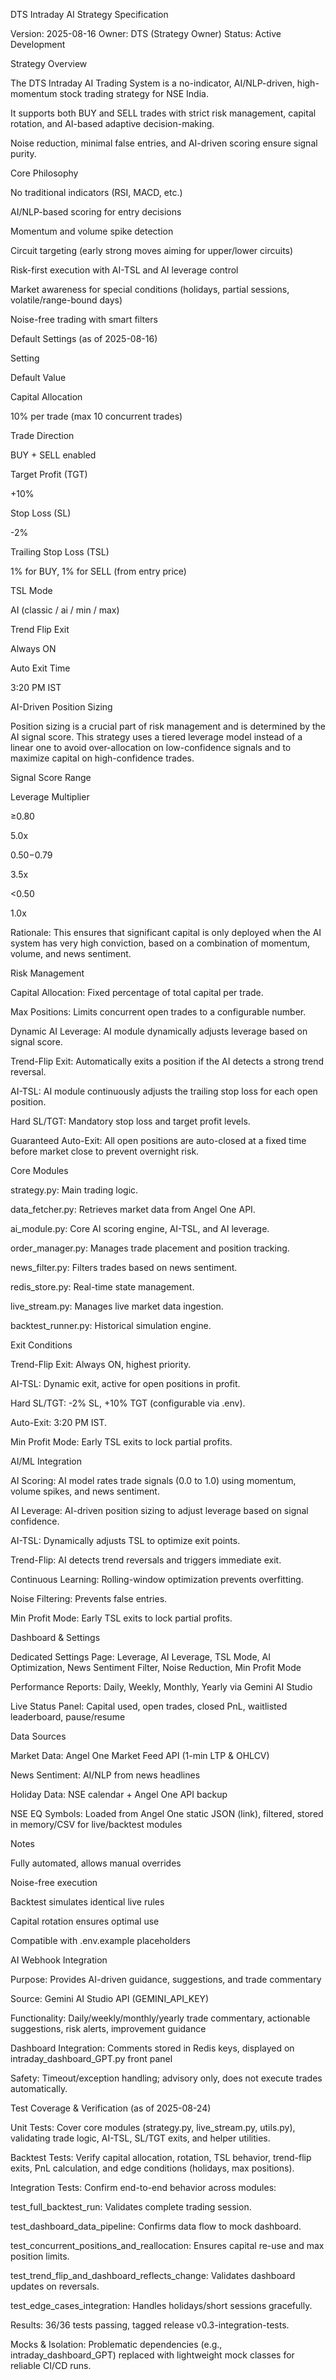 DTS Intraday AI Strategy Specification

Version: 2025-08-16
Owner: DTS (Strategy Owner)
Status: Active Development

Strategy Overview

The DTS Intraday AI Trading System is a no-indicator, AI/NLP-driven, high-momentum stock trading strategy for NSE India.

It supports both BUY and SELL trades with strict risk management, capital rotation, and AI-based adaptive decision-making.

Noise reduction, minimal false entries, and AI-driven scoring ensure signal purity.

Core Philosophy

No traditional indicators (RSI, MACD, etc.)

AI/NLP-based scoring for entry decisions

Momentum and volume spike detection

Circuit targeting (early strong moves aiming for upper/lower circuits)

Risk-first execution with AI-TSL and AI leverage control

Market awareness for special conditions (holidays, partial sessions, volatile/range-bound days)

Noise-free trading with smart filters

Default Settings (as of 2025-08-16)

Setting

Default Value

Capital Allocation

10% per trade (max 10 concurrent trades)

Trade Direction

BUY + SELL enabled

Target Profit (TGT)

+10%

Stop Loss (SL)

-2%

Trailing Stop Loss (TSL)

1% for BUY, 1% for SELL (from entry price)

TSL Mode

AI (classic / ai / min / max)

Trend Flip Exit

Always ON

Auto Exit Time

3:20 PM IST

AI-Driven Position Sizing

Position sizing is a crucial part of risk management and is determined by the AI signal score. This strategy uses a tiered leverage model instead of a linear one to avoid over-allocation on low-confidence signals and to maximize capital on high-confidence trades.

Signal Score Range

Leverage Multiplier

≥0.80

5.0x

0.50−0.79

3.5x

<0.50

1.0x

Rationale: This ensures that significant capital is only deployed when the AI system has very high conviction, based on a combination of momentum, volume, and news sentiment.

Risk Management

Capital Allocation: Fixed percentage of total capital per trade.

Max Positions: Limits concurrent open trades to a configurable number.

Dynamic AI Leverage: AI module dynamically adjusts leverage based on signal score.

Trend-Flip Exit: Automatically exits a position if the AI detects a strong trend reversal.

AI-TSL: AI module continuously adjusts the trailing stop loss for each open position.

Hard SL/TGT: Mandatory stop loss and target profit levels.

Guaranteed Auto-Exit: All open positions are auto-closed at a fixed time before market close to prevent overnight risk.

Core Modules

strategy.py: Main trading logic.

data_fetcher.py: Retrieves market data from Angel One API.

ai_module.py: Core AI scoring engine, AI-TSL, and AI leverage.

order_manager.py: Manages trade placement and position tracking.

news_filter.py: Filters trades based on news sentiment.

redis_store.py: Real-time state management.

live_stream.py: Manages live market data ingestion.

backtest_runner.py: Historical simulation engine.

Exit Conditions

Trend-Flip Exit: Always ON, highest priority.

AI-TSL: Dynamic exit, active for open positions in profit.

Hard SL/TGT: -2% SL, +10% TGT (configurable via .env).

Auto-Exit: 3:20 PM IST.

Min Profit Mode: Early TSL exits to lock partial profits.

AI/ML Integration

AI Scoring: AI model rates trade signals (0.0 to 1.0) using momentum, volume spikes, and news sentiment.

AI Leverage: AI-driven position sizing to adjust leverage based on signal confidence.

AI-TSL: Dynamically adjusts TSL to optimize exit points.

Trend-Flip: AI detects trend reversals and triggers immediate exit.

Continuous Learning: Rolling-window optimization prevents overfitting.

Noise Filtering: Prevents false entries.

Min Profit Mode: Early TSL exits to lock partial profits.

Dashboard & Settings

Dedicated Settings Page: Leverage, AI Leverage, TSL Mode, AI Optimization, News Sentiment Filter, Noise Reduction, Min Profit Mode

Performance Reports: Daily, Weekly, Monthly, Yearly via Gemini AI Studio

Live Status Panel: Capital used, open trades, closed PnL, waitlisted leaderboard, pause/resume

Data Sources

Market Data: Angel One Market Feed API (1-min LTP & OHLCV)

News Sentiment: AI/NLP from news headlines

Holiday Data: NSE calendar + Angel One API backup

NSE EQ Symbols: Loaded from Angel One static JSON (link), filtered, stored in memory/CSV for live/backtest modules

Notes

Fully automated, allows manual overrides

Noise-free execution

Backtest simulates identical live rules

Capital rotation ensures optimal use

Compatible with .env.example placeholders

AI Webhook Integration

Purpose: Provides AI-driven guidance, suggestions, and trade commentary

Source: Gemini AI Studio API (GEMINI_API_KEY)

Functionality: Daily/weekly/monthly/yearly trade commentary, actionable suggestions, risk alerts, improvement guidance

Dashboard Integration: Comments stored in Redis keys, displayed on intraday_dashboard_GPT.py front panel

Safety: Timeout/exception handling; advisory only, does not execute trades automatically.

Test Coverage & Verification (as of 2025-08-24)

Unit Tests: Cover core modules (strategy.py, live_stream.py, utils.py), validating trade logic, AI-TSL, SL/TGT exits, and helper utilities.

Backtest Tests: Verify capital allocation, rotation, TSL behavior, trend-flip exits, PnL calculation, and edge conditions (holidays, max positions).

Integration Tests: Confirm end-to-end behavior across modules:

test_full_backtest_run: Validates complete trading session.

test_dashboard_data_pipeline: Confirms data flow to mock dashboard.

test_concurrent_positions_and_reallocation: Ensures capital re-use and max position limits.

test_trend_flip_and_dashboard_reflects_change: Validates dashboard updates on reversals.

test_edge_cases_integration: Handles holidays/short sessions gracefully.

Results: 36/36 tests passing, tagged release v0.3-integration-tests.

Mocks & Isolation: Problematic dependencies (e.g., intraday_dashboard_GPT) replaced with lightweight mock classes for reliable CI/CD runs.